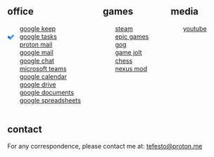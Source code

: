 <div style="display: flex; gap: 50px; align-items: flex-start;">

  <div>
    <h2>office</h2>
     <ul style="list-style: none; padding-left: 0;">
      <li>
        <img src="https://t3.gstatic.com/faviconV2?client=SOCIAL&type=FAVICON&fallback_opts=TYPE,SIZE,URL&url=https://keep.google.com/&size=16" style="width:16px; height:16px; vertical-align:middle; margin-right:8px;">
        <a href="https://keep.google.com/">google keep</a>
      </li>
      <li>
        <img src="/assets/icons/icons8-microsoft-todo-2019-16.png" style="width:16px; height:16px; vertical-align:middle; margin-right:8px;">
        <a href="https://tasks.google.com/tasks/">google tasks</a>
      </li>
      <li>
        <img src="https://t3.gstatic.com/faviconV2?client=SOCIAL&type=FAVICON&fallback_opts=TYPE,SIZE,URL&url=https://mail.proton.me/u/1/inbox&size=16" style="width:16px; height:16px; vertical-align:middle; margin-right:8px;">
        <a href="https://mail.proton.me/u/1/inbox">proton mail</a>
      </li>
      <li>
        <img src="https://t3.gstatic.com/faviconV2?client=SOCIAL&type=FAVICON&fallback_opts=TYPE,SIZE,URL&url=https://mail.google.com/mail/u/0/&size=16#inbox" style="width:16px; height:16px; vertical-align:middle; margin-right:8px;">
        <a href="https://mail.google.com/mail/u/0/#inbox">google mail</a>
      </li>
      <li>
        <img src="https://t2.gstatic.com/faviconV2?client=SOCIAL&type=FAVICON&fallback_opts=TYPE,SIZE,URL&url=https://mail.google.com/chat/u/0/&size=16#chat/home" style="width:16px; height:16px; vertical-align:middle; margin-right:8px;">
        <a href="https://mail.google.com/chat/u/0/#chat/home">google chat</a>
      </li>
      <li>
        <img src="https://t3.gstatic.com/faviconV2?client=SOCIAL&type=FAVICON&fallback_opts=TYPE,SIZE,URL&url=https://teams.live.com/v2&size=16" style="width:16px; height:16px; vertical-align:middle; margin-right:8px;">
        <a href="https://teams.live.com/v2">microsoft teams</a>
      </li>
      <li>
        <img src="https://t3.gstatic.com/faviconV2?client=SOCIAL&type=FAVICON&fallback_opts=TYPE,SIZE,URL&url=https://calendar.google.com/calendar/u/0/r?pli=1&size=16" style="width:16px; height:16px; vertical-align:middle; margin-right:8px;">
        <a href="https://calendar.google.com/calendar/u/0/r?pli=1">google calendar</a>
      </li>
      <li>
        <img src="https://t2.gstatic.com/faviconV2?client=SOCIAL&type=FAVICON&fallback_opts=TYPE,SIZE,URL&url=https://drive.google.com/drive/home&size=16" style="width:16px; height:16px; vertical-align:middle; margin-right:8px;">
        <a href="https://drive.google.com/drive/home">google drive</a>
      </li>
      <li>
        <img src="https://t1.gstatic.com/faviconV2?client=SOCIAL&type=FAVICON&fallback_opts=TYPE,SIZE,URL&url=https://docs.google.com/document/u/&size=16" style="width:16px; height:16px; vertical-align:middle; margin-right:8px;">
        <a href="https://docs.google.com/document/u/0/?pli=1">google documents</a>
      </li>
      <li>
        <img src="https://t3.gstatic.com/faviconV2?client=SOCIAL&type=FAVICON&fallback_opts=TYPE,SIZE,URL&url=https://docs.google.com/spreadsheets/u/0/?pli=1&size=16" style="width:16px; height:16px; vertical-align:middle; margin-right:8px;">
        <a href="https://docs.google.com/spreadsheets/u/0/?pli=1">google spreadsheets</a>
      </li>
    </ul>
  </div>

  <div>
    <h2>games</h2>
    <ul style="list-style: none; padding-left: 0;">
      <li>
        <img src="https://t1.gstatic.com/faviconV2?client=SOCIAL&type=FAVICON&fallback_opts=TYPE,SIZE,URL&url=http://steampowered.com&size=16" style="width:16px; height:16px; vertical-align:middle; margin-right:8px;">
        <a href="https://store.steampowered.com/">steam</a></li>
      <li>
        <img src="https://t3.gstatic.com/faviconV2?client=SOCIAL&type=FAVICON&fallback_opts=TYPE,SIZE,URL&url=http://store.epicgames.com&size=16" style="width:16px; height:16px; vertical-align:middle; margin-right:8px;">
        <a href="https://store.epicgames.com/en-US/">epic games</a>
      </li>
      <li>
        <img src="https://t3.gstatic.com/faviconV2?client=SOCIAL&type=FAVICON&fallback_opts=TYPE,SIZE,URL&url=http://www.gog.com&size=16" style="width:16px; height:16px; vertical-align:middle; margin-right:8px;">
        <a href="https://www.gog.com/en/">gog</a>
      </li>
      <li>
        <img src="https://t1.gstatic.com/faviconV2?client=SOCIAL&type=FAVICON&fallback_opts=TYPE,SIZE,URL&url=https://gamejolt.com/&size=16" style="width:16px; height:16px; vertical-align:middle; margin-right:8px;">
        <a href="https://gamejolt.com/">game jolt</a>
      </li>
      <li>
        <img src="https://t3.gstatic.com/faviconV2?client=SOCIAL&type=FAVICON&fallback_opts=TYPE,SIZE,URL&url=http://www.chess.com&size=16" style="width:16px; height:16px; vertical-align:middle; margin-right:8px;">
        <a href="https://www.chess.com/play/computer">chess</a>
      </li>
      <li>
        <img src="https://t0.gstatic.com/faviconV2?client=SOCIAL&type=FAVICON&fallback_opts=TYPE,SIZE,URL&url=https://www.nexusmods.com/&size=16" style="width:16px; height:16px; vertical-align:middle; margin-right:8px;">
        <a href="https://www.nexusmods.com/">nexus mod</a>
      </li>
    </ul>
  </div>

  <div>
    <h2>media</h2>
    <ul style="list-style: none; padding-left: 0;">
      <li>
        <img src="https://t0.gstatic.com/faviconV2?client=SOCIAL&type=FAVICON&fallback_opts=TYPE,SIZE,URL&url=https://www.youtube.com/&size=16" style="width:16px; height:16px; vertical-align:middle; margin-right:8px;">
        <a href="https://www.youtube.com/">youtube</a>
      </li>
    </ul>
  </div>

</div>



## contact

For any correspondence, please contact me at: [tefesto@proton.me](mailto:tefesto@proton.me)
